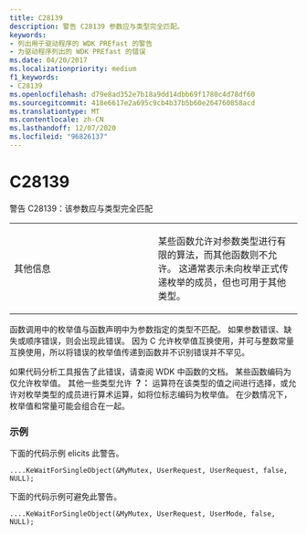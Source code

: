```yaml
---
title: C28139
description: 警告 C28139 参数应与类型完全匹配。
keywords:
- 列出用于驱动程序的 WDK PREfast 的警告
- 为驱动程序列出的 WDK PREfast 的错误
ms.date: 04/20/2017
ms.localizationpriority: medium
f1_keywords:
- C28139
ms.openlocfilehash: d79e8ad352e7b18a9dd14dbb69f1780c4d78df60
ms.sourcegitcommit: 418e6617e2a695c9cb4b37b5b60e264760858acd
ms.translationtype: MT
ms.contentlocale: zh-CN
ms.lasthandoff: 12/07/2020
ms.locfileid: "96826137"
---
```

# <a name="c28139"></a>C28139


警告 C28139：该参数应与类型完全匹配

<table>
<colgroup>
<col width="50%" />
<col width="50%" />
</colgroup>
<tbody>
<tr class="odd">
<td align="left"><p>其他信息</p></td>
<td align="left"><p>某些函数允许对参数类型进行有限的算法，而其他函数则不允许。 这通常表示未向枚举正式传递枚举的成员，但也可用于其他类型。</p></td>
</tr>
</tbody>
</table>

 

函数调用中的枚举值与函数声明中为参数指定的类型不匹配。 如果参数错误、缺失或顺序错误，则会出现此错误。 因为 C 允许枚举值互换使用，并可与整数常量互换使用，所以将错误的枚举值传递到函数并不识别错误并不罕见。

如果代码分析工具报告了此错误，请查阅 WDK 中函数的文档。 某些函数编码为仅允许枚举值。 其他一些类型允许 **？：** 运算符在该类型的值之间进行选择，或允许对枚举类型的成员进行算术运算，如将位标志编码为枚举值。 在少数情况下，枚举值和常量可能会组合在一起。

### <a name="span-idexamplespanspan-idexamplespanexample"></a><span id="example"></span><span id="EXAMPLE"></span>示例

下面的代码示例 elicits 此警告。

```
....KeWaitForSingleObject(&MyMutex, UserRequest, UserRequest, false, NULL);
```

下面的代码示例可避免此警告。

```
....KeWaitForSingleObject(&MyMutex, UserRequest, UserMode, false, NULL);
```

 

 





